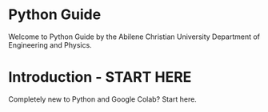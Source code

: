 # Python Guide
Welcome to Python Guide by the Abilene Christian University Department of Engineering and Physics.

# Introduction - START HERE
Completely new to Python and Google Colab?  Start here.


